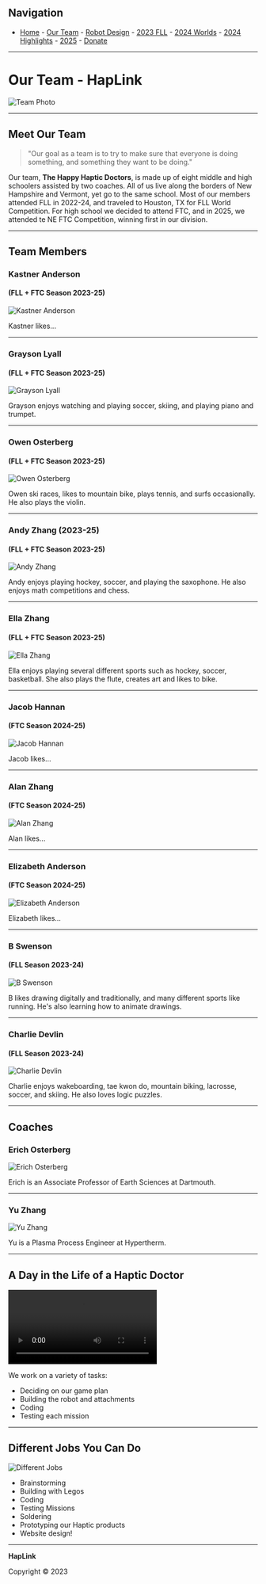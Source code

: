 ## Navigation

- [Home](index.md) - [Our Team](our-team/index.md) - [Robot Design](happy-haptic-doctors-robot-design/index.md) - [2023 FLL](2023-fll/index.md) - [2024 Worlds](2024-worlds/index.md) - [2024 Highlights](2024/index.md) - [2025](2025/index.md) - [Donate](donate/index.md)

---

# Our Team - HapLink

![Team Photo](../wp-content/uploads/2024/01/StatesPicture-edited-2-scaled.jpg)

---

## Meet Our Team

> "Our goal as a team is to try to make sure that everyone is doing something, and something they want to be doing."

Our team, **The Happy Haptic Doctors**, is made up of eight middle and high schoolers assisted by two coaches. All of us live along the borders of New Hampshire and Vermont, yet go to the same school. Most of our members attended FLL in 2022-24, and traveled to Houston, TX for FLL World Competition. For high school we decided to attend FTC, and in 2025, we attended te NE FTC Competition, winning first in our division. 


---

## Team Members 


### Kastner Anderson
#### (FLL + FTC Season 2023-25)
![Kastner Anderson](../wp-content/uploads/2024/01/IMG_9524-edited-scaled.jpg)

Kastner likes...

---

### Grayson Lyall 
#### (FLL + FTC Season 2023-25)
![Grayson Lyall](./grayson.png)

Grayson enjoys watching and playing soccer, skiing, and playing piano and trumpet.

---

### Owen Osterberg 
#### (FLL + FTC Season 2023-25)
![Owen Osterberg](../wp-content/uploads/2024/01/Owen-edited.jpg)

Owen ski races, likes to mountain bike, plays tennis, and surfs occasionally. He also plays the violin.

---

### Andy Zhang (2023-25)
#### (FLL + FTC Season 2023-25)
![Andy Zhang](../wp-content/uploads/2024/01/IMG_5896-edited.jpg)

Andy enjoys playing hockey, soccer, and playing the saxophone. He also enjoys math competitions and chess.

---

### Ella Zhang
#### (FLL + FTC Season 2023-25)
![Ella Zhang](../wp-content/uploads/2024/01/IMG_5890-edited.jpg)

Ella enjoys playing several different sports such as hockey, soccer, basketball. She also plays the flute, creates art and likes to bike.

---

### Jacob Hannan
#### (FTC Season 2024-25)
![Jacob Hannan](./jacob.png)

Jacob likes...

---

### Alan Zhang
#### (FTC Season 2024-25)
![Alan Zhang](./alan.png)

Alan likes...

---

### Elizabeth Anderson
#### (FTC Season 2024-25)
![Elizabeth Anderson](./elizabethfh.png)

Elizabeth likes...

---

### B Swenson 
#### (FLL Season 2023-24)
![B Swenson](../wp-content/uploads/2024/01/Screenshot-2024-01-15-at-10.03.54 PM-edited.png)

B likes drawing digitally and traditionally, and many different sports like running. He's also learning how to animate drawings.

---

### Charlie Devlin
#### (FLL Season 2023-24)
![Charlie Devlin](../wp-content/uploads/2024/01/Screenshot-2023-11-16-at-9.31.24-AM-edited-1.png)

Charlie enjoys wakeboarding, tae kwon do, mountain biking, lacrosse, soccer, and skiing. He also loves logic puzzles.

---
## Coaches

### Erich Osterberg
![Erich Osterberg](../wp-content/uploads/2024/01/Erich-Osterberg-edited-scaled.jpg)

Erich is an Associate Professor of Earth Sciences at Dartmouth.

---

### Yu Zhang
![Yu Zhang](../wp-content/uploads/2024/01/IMG_1109-edited-scaled.jpg)

Yu is a Plasma Process Engineer at Hypertherm.

---

## A Day in the Life of a Haptic Doctor

![A Day in the Life](../wp-content/uploads/2024/01/IMG_7461.qt)

We work on a variety of tasks:
- Deciding on our game plan
- Building the robot and attachments
- Coding
- Testing each mission

---

## Different Jobs You Can Do

![Different Jobs](../wp-content/uploads/2024/01/IMG_3015-1024x768.jpg)

- Brainstorming
- Building with Legos
- Coding
- Testing Missions
- Soldering
- Prototyping our Haptic products
- Website design!

---

**HapLink**

Copyright © 2023